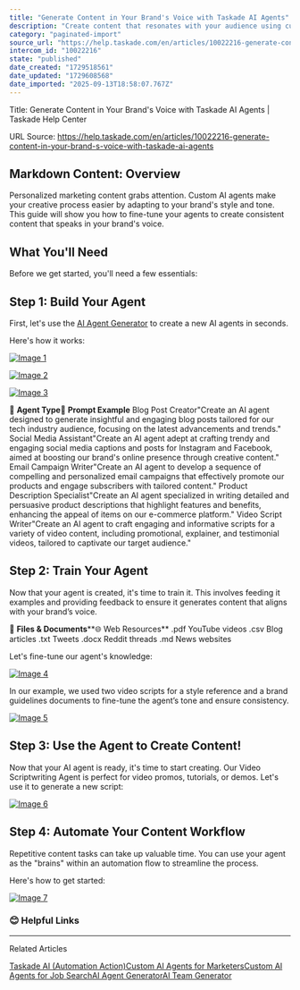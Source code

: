 ```yaml
---
title: "Generate Content in Your Brand's Voice with Taskade AI Agents"
description: "Create content that resonates with your audience using custom AI agents."
category: "paginated-import"
source_url: "https://help.taskade.com/en/articles/10022216-generate-content-in-your-brand-s-voice-with-taskade-ai-agents"
intercom_id: "10022216"
state: "published"
date_created: "1729518561"
date_updated: "1729608568"
date_imported: "2025-09-13T18:58:07.767Z"
---
```


Title: Generate Content in Your Brand's Voice with Taskade AI Agents | Taskade Help Center

URL Source: https://help.taskade.com/en/articles/10022216-generate-content-in-your-brand-s-voice-with-taskade-ai-agents

Markdown Content:
**Overview**
------------

Personalized marketing content grabs attention. Custom AI agents make your creative process easier by adapting to your brand's style and tone. This guide will show you how to fine-tune your agents to create consistent content that speaks in your brand's voice.

**What You'll Need**
--------------------

Before we get started, you'll need a few essentials:

**Step 1: Build Your Agent**
----------------------------

First, let's use the [AI Agent Generator](https://help.taskade.com/en/articles/9314104-ai-agent-generator) to create a new AI agents in seconds.

Here's how it works:

[![Image 1](https://downloads.intercomcdn.com/i/o/plyqw4hf/1223302682/7b99482742bebc1ff70dbe81198e/agent-dashboard.jpg?expires=1757791800&signature=4437efd4ecfece2e2713f89b7b54672c880b22ea2e1ae038a462237e95d0775a&req=dSIlFcp%2Bn4dXW%2FMW1HO4zakt0f5uCbtMRXf2WeQ%2FZFRHBV0QM8fDZuBTK1iq%0A2%2BmVq6Hzyez1ptQj8Fo%3D%0A)](https://downloads.intercomcdn.com/i/o/plyqw4hf/1223302682/7b99482742bebc1ff70dbe81198e/agent-dashboard.jpg?expires=1757791800&signature=4437efd4ecfece2e2713f89b7b54672c880b22ea2e1ae038a462237e95d0775a&req=dSIlFcp%2Bn4dXW%2FMW1HO4zakt0f5uCbtMRXf2WeQ%2FZFRHBV0QM8fDZuBTK1iq%0A2%2BmVq6Hzyez1ptQj8Fo%3D%0A)

[![Image 2](https://downloads.intercomcdn.com/i/o/plyqw4hf/1223305854/2e599a5d916adddd67f4c509a4f3/agent-generator-2.png?expires=1757791800&signature=1296133cdc657475593b6bc39bf72c4e5432d6e6a61b820fa22c90092ba1659a&req=dSIlFcp%2BmIlaXfMW1HO4zQTaaN48%2F2FldFgckpks3Pzp%2BzR5xWAH3FU2en%2BN%0Ao6n385BOen5lEtDeaJQ%3D%0A)](https://downloads.intercomcdn.com/i/o/plyqw4hf/1223305854/2e599a5d916adddd67f4c509a4f3/agent-generator-2.png?expires=1757791800&signature=1296133cdc657475593b6bc39bf72c4e5432d6e6a61b820fa22c90092ba1659a&req=dSIlFcp%2BmIlaXfMW1HO4zQTaaN48%2F2FldFgckpks3Pzp%2BzR5xWAH3FU2en%2BN%0Ao6n385BOen5lEtDeaJQ%3D%0A)

[![Image 3](https://downloads.intercomcdn.com/i/o/plyqw4hf/1223314620/65ef9c9a936a4f00454cd28e75cc/agent-generator-prompt.jpg?expires=1757791800&signature=15b5a39233554673a6970dca627395f9c378b4af684c32f50d7fc932584dfbc4&req=dSIlFcp%2FmYddWfMW1HO4zZ7CiyqVVLrFw7qmu3xqxI4%2BMd4pV0hr%2FZWU2dwN%0AB4dDt1eVFoA%2FFhNomeM%3D%0A)](https://downloads.intercomcdn.com/i/o/plyqw4hf/1223314620/65ef9c9a936a4f00454cd28e75cc/agent-generator-prompt.jpg?expires=1757791800&signature=15b5a39233554673a6970dca627395f9c378b4af684c32f50d7fc932584dfbc4&req=dSIlFcp%2FmYddWfMW1HO4zZ7CiyqVVLrFw7qmu3xqxI4%2BMd4pV0hr%2FZWU2dwN%0AB4dDt1eVFoA%2FFhNomeM%3D%0A)

👤 **Agent Type**💬 **Prompt Example**
Blog Post Creator"Create an AI agent designed to generate insightful and engaging blog posts tailored for our tech industry audience, focusing on the latest advancements and trends."
Social Media Assistant"Create an AI agent adept at crafting trendy and engaging social media captions and posts for Instagram and Facebook, aimed at boosting our brand's online presence through creative content."
Email Campaign Writer"Create an AI agent to develop a sequence of compelling and personalized email campaigns that effectively promote our products and engage subscribers with tailored content."
Product Description Specialist"Create an AI agent specialized in writing detailed and persuasive product descriptions that highlight features and benefits, enhancing the appeal of items on our e-commerce platform."
Video Script Writer"Create an AI agent to craft engaging and informative scripts for a variety of video content, including promotional, explainer, and testimonial videos, tailored to captivate our target audience."

**Step 2: Train Your Agent**
----------------------------

Now that your agent is created, it's time to train it. This involves feeding it examples and providing feedback to ensure it generates content that aligns with your brand’s voice.

📎 **Files & Documents****🌐 Web Resources**
.pdf YouTube videos
.csv Blog articles
.txt Tweets
.docx Reddit threads
.md News websites

Let's fine-tune our agent's knowledge:

[![Image 4](https://downloads.intercomcdn.com/i/o/plyqw4hf/1223399543/2fef6fbc9f69e4ee036b3c020d59/edit-agent.jpg?expires=1757791800&signature=9ba91d74be6f861bc4adb13e973832ba7680e138f4cb69591bb1a92beb29d9b4&req=dSIlFcp3lIRbWvMW1HO4zatiSkua5g8VULrIBJedUgREubzHG%2FaSfOlT%2BOk8%0AARAE4cY9ohn9wqj3TC0%3D%0A)](https://downloads.intercomcdn.com/i/o/plyqw4hf/1223399543/2fef6fbc9f69e4ee036b3c020d59/edit-agent.jpg?expires=1757791800&signature=9ba91d74be6f861bc4adb13e973832ba7680e138f4cb69591bb1a92beb29d9b4&req=dSIlFcp3lIRbWvMW1HO4zatiSkua5g8VULrIBJedUgREubzHG%2FaSfOlT%2BOk8%0AARAE4cY9ohn9wqj3TC0%3D%0A)

In our example, we used two video scripts for a style reference and a brand guidelines documents to fine-tune the agent’s tone and ensure consistency.

[![Image 5](https://downloads.intercomcdn.com/i/o/plyqw4hf/1223434298/7e6aea0f01265dd60b0c7d68a2f5/video-scriptwriting-agent-knowledge.jpg?expires=1757791800&signature=cb9324f99847c55df46ad744ab348b2f06557a8a1e7d0019142235283c86d538&req=dSIlFc19mYNWUfMW1HO4zYT1JU53IlGhc0I8yHaqOIGWqzCEpzaCz6BqJZgz%0A%2BSjO8h4MgnsXHe2oZ5c%3D%0A)](https://downloads.intercomcdn.com/i/o/plyqw4hf/1223434298/7e6aea0f01265dd60b0c7d68a2f5/video-scriptwriting-agent-knowledge.jpg?expires=1757791800&signature=cb9324f99847c55df46ad744ab348b2f06557a8a1e7d0019142235283c86d538&req=dSIlFc19mYNWUfMW1HO4zYT1JU53IlGhc0I8yHaqOIGWqzCEpzaCz6BqJZgz%0A%2BSjO8h4MgnsXHe2oZ5c%3D%0A)

**Step 3: Use the Agent to Create Content!**
--------------------------------------------

Now that your AI agent is ready, it's time to start creating. Our Video Scriptwriting Agent is perfect for video promos, tutorials, or demos. Let's use it to generate a new script:​

[![Image 6](https://downloads.intercomcdn.com/i/o/plyqw4hf/1223439070/356161bdf2dfda391c818902f21d/videoscripting-agent-interaction.jpg?expires=1757791800&signature=2882d98fc3c1f6e4be3d0a037ca1e2e3a70754923424a4feff9a9cb15d9aaff4&req=dSIlFc19lIFYWfMW1HO4zR2swyjknK9ReA5hxV3kzzj4Usoi3SPQdmGN5I8K%0A7UJs%2FRiU5qZwq6wiCIY%3D%0A)](https://downloads.intercomcdn.com/i/o/plyqw4hf/1223439070/356161bdf2dfda391c818902f21d/videoscripting-agent-interaction.jpg?expires=1757791800&signature=2882d98fc3c1f6e4be3d0a037ca1e2e3a70754923424a4feff9a9cb15d9aaff4&req=dSIlFc19lIFYWfMW1HO4zR2swyjknK9ReA5hxV3kzzj4Usoi3SPQdmGN5I8K%0A7UJs%2FRiU5qZwq6wiCIY%3D%0A)

**Step 4: Automate Your Content Workflow**
------------------------------------------

Repetitive content tasks can take up valuable time. You can use your agent as the "brains" within an automation flow to streamline the process.

Here's how to get started:

[![Image 7](https://downloads.intercomcdn.com/i/o/plyqw4hf/1224761105/38ab2cae3aa5eb51fd09b0f902cc/automation-generator-1.png?expires=1757791800&signature=97768baf27f989ee00238fe933fb76ff6346fe65fc0a73664281b155da98c8ab&req=dSIlEs54nIBfXPMW1HO4zdERDKcFLwLJl88Lk%2BYn%2FjS%2B%2BENjsSXA6Z0zcWnB%0AwGSvm0IjTeqK2vOJQPo%3D%0A)](https://downloads.intercomcdn.com/i/o/plyqw4hf/1224761105/38ab2cae3aa5eb51fd09b0f902cc/automation-generator-1.png?expires=1757791800&signature=97768baf27f989ee00238fe933fb76ff6346fe65fc0a73664281b155da98c8ab&req=dSIlEs54nIBfXPMW1HO4zdERDKcFLwLJl88Lk%2BYn%2FjS%2B%2BENjsSXA6Z0zcWnB%0AwGSvm0IjTeqK2vOJQPo%3D%0A)

### **😊 Helpful Links**

* * *

Related Articles

[Taskade AI (Automation Action)](https://help.taskade.com/en/articles/8958472-taskade-ai-automation-action)[Custom AI Agents for Marketers](https://help.taskade.com/en/articles/8958676-custom-ai-agents-for-marketers)[Custom AI Agents for Job Search](https://help.taskade.com/en/articles/9208068-custom-ai-agents-for-job-search)[AI Agent Generator](https://help.taskade.com/en/articles/9314104-ai-agent-generator)[AI Team Generator](https://help.taskade.com/en/articles/11761479-ai-team-generator)
